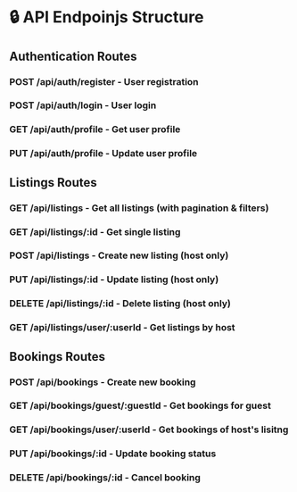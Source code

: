 # 🔒 API Endpoinjs Structure
## Authentication Routes
### POST /api/auth/register - User registration
### POST /api/auth/login - User login
### GET /api/auth/profile - Get user profile
### PUT /api/auth/profile - Update user profile

## Listings Routes
### GET /api/listings - Get all listings (with pagination & filters)
### GET /api/listings/:id - Get single listing
### POST /api/listings - Create new listing (host only)
### PUT /api/listings/:id - Update listing (host only)
### DELETE /api/listings/:id - Delete listing (host only)
### GET /api/listings/user/:userId - Get listings by host

## Bookings Routes
### POST /api/bookings - Create new booking
### GET /api/bookings/guest/:guestId - Get bookings for guest
### GET /api/bookings/user/:userId - Get bookings of host's lisitng
### PUT /api/bookings/:id - Update booking status
### DELETE /api/bookings/:id - Cancel booking
